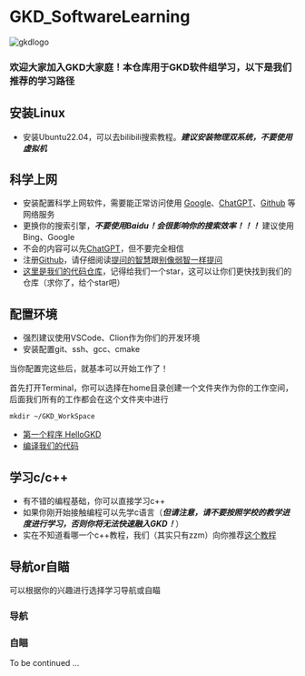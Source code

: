 # GKD_SoftwareLearning
![gkdlogo](./Images/LOGO.jpg)
### 欢迎大家加入GKD大家庭！本仓库用于GKD软件组学习，以下是我们推荐的学习路径
## 安装Linux
+ 安装Ubuntu22.04，可以去bilibili搜索教程。***建议安装物理双系统，不要使用虚拟机***

## 科学上网
+ 安装配置科学上网软件，需要能正常访问使用 [Google](https://google.com/)、[ChatGPT](https://chat.openai.com/)、[Github](https://github.com) 等网络服务
+ 更换你的搜索引擎，***不要使用Baidu！会很影响你的搜索效率！！！*** 建议使用Bing、Google
+ 不会的内容可以先[ChatGPT](https://chat.openai.com/)，但不要完全相信
+ 注册[Github](https://github.com)，请仔细阅读[提问的智慧](https://github.com/ryanhanwu/How-To-Ask-Questions-The-Smart-Way/blob/master/README-zh_CN.md)跟[别像弱智一样提问](https://github.com/tangx/Stop-Ask-Questions-The-Stupid-Ways/blob/master/README.md)
+ [这里是我们的代码仓库](https://github.com/zzLinus/NeoRMControl_OneForALL)，记得给我们一个star，这可以让你们更快找到我们的仓库（求你了，给个star吧）

## 配置环境
+ 强烈建议使用VSCode、Clion作为你们的开发环境
+ 安装配置git、ssh、gcc、cmake

当你配置完这些后，就基本可以开始工作了！

首先打开Terminal，你可以选择在home目录创建一个文件夹作为你的工作空间，后面我们所有的工作都会在这个文件夹中进行
```
mkdir ~/GKD_WorkSpace
```
+ [第一个程序 HelloGKD](./LearningExample/g++example.md)
+ [编译我们的代码](./LearningExample/BuildOurRMRepo.md)

## 学习c/c++
+ 有不错的编程基础，你可以直接学习c++
+ 如果你刚开始接触编程可以先学c语言（***但请注意，请不要按照学校的教学进度进行学习，否则你将无法快速融入GKD！***）
+ 实在不知道看哪一个c++教程，我们（其实只有zzm）向你推荐[这个教程](https://www.youtube.com/watch?v=18c3MTX0PK0&list=PLlrATfBNZ98dudnM48yfGUldqGD0S4FFb)

## 导航or自瞄
可以根据你的兴趣进行选择学习导航或自瞄
### 导航
### 自瞄
To be continued ...